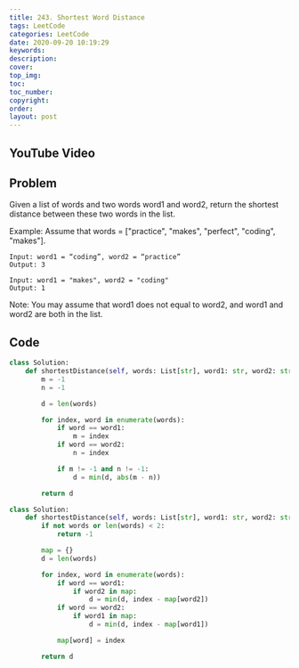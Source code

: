 ```yaml
---
title: 243. Shortest Word Distance
tags: LeetCode
categories: LeetCode
date: 2020-09-20 10:19:29
keywords:
description:
cover:
top_img:
toc:
toc_number:
copyright:
order:
layout: post
---
```


## YouTube Video

## Problem

Given a list of words and two words word1 and word2, return the shortest distance between these two words in the list.

Example:
Assume that words = ["practice", "makes", "perfect", "coding", "makes"].

```
Input: word1 = “coding”, word2 = “practice”
Output: 3
```

```
Input: word1 = "makes", word2 = "coding"
Output: 1
```

Note:
You may assume that word1 does not equal to word2, and word1 and word2 are both in the list.

## Code

```python
class Solution:
    def shortestDistance(self, words: List[str], word1: str, word2: str) -> int:
        m = -1
        n = -1

        d = len(words)

        for index, word in enumerate(words):
            if word == word1:
                m = index
            if word == word2:
                n = index

            if m != -1 and n != -1:
                d = min(d, abs(m - n))

        return d
```

```python
class Solution:
    def shortestDistance(self, words: List[str], word1: str, word2: str) -> int:
        if not words or len(words) < 2:
            return -1

        map = {}
        d = len(words)

        for index, word in enumerate(words):
            if word == word1:
                if word2 in map:
                    d = min(d, index - map[word2])
            if word == word2:
                if word1 in map:
                    d = min(d, index - map[word1])

            map[word] = index

        return d
```
